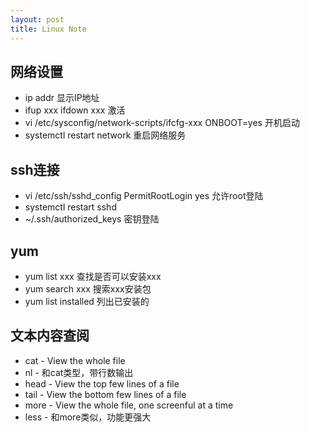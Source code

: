 ```yaml
---
layout: post
title: Linux Note
---
```


## 网络设置
- ip addr 显示IP地址
- ifup xxx ifdown xxx 激活
- vi /etc/sysconfig/network-scripts/ifcfg-xxx ONBOOT=yes 开机启动
- systemctl restart network 重启网络服务

## ssh连接
- vi /etc/ssh/sshd_config PermitRootLogin yes 允许root登陆
- systemctl restart sshd
- ~/.ssh/authorized_keys 密钥登陆

## yum
- yum list xxx 查找是否可以安装xxx
- yum search xxx 搜索xxx安装包
- yum list installed 列出已安装的

## 文本内容查阅
- cat - View the whole file
- nl - 和cat类型，带行数输出
- head - View the top few lines of a file
- tail - View the bottom few lines of a file
- more - View the whole file, one screenful at a time
- less - 和more类似，功能更强大